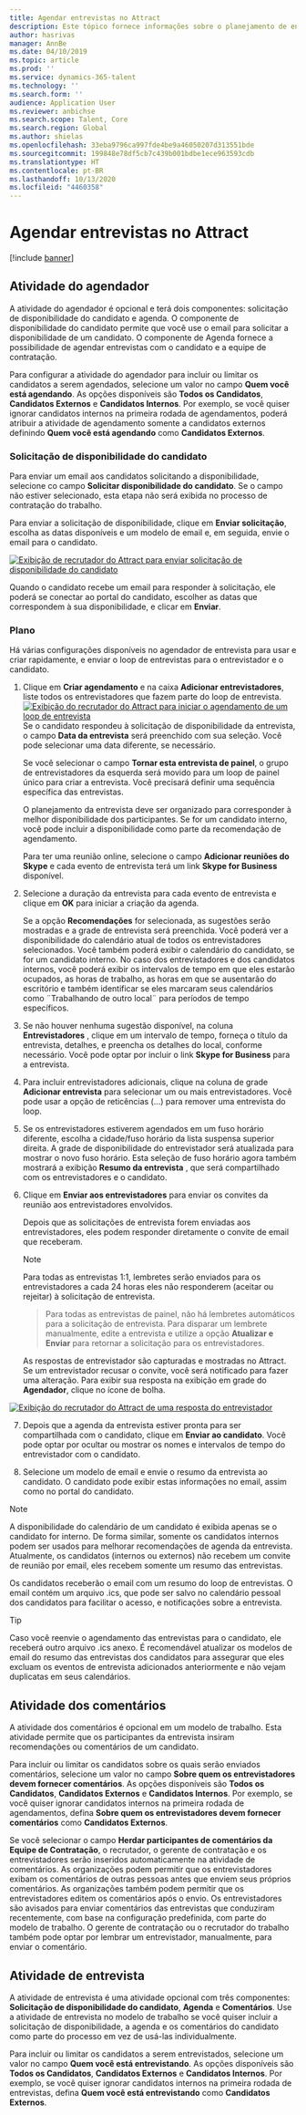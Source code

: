 ```yaml
---
title: Agendar entrevistas no Attract
description: Este tópico fornece informações sobre o planejamento de entrevista e atividades de comentários no Attract.
author: hasrivas
manager: AnnBe
ms.date: 04/10/2019
ms.topic: article
ms.prod: ''
ms.service: dynamics-365-talent
ms.technology: ''
ms.search.form: ''
audience: Application User
ms.reviewer: anbichse
ms.search.scope: Talent, Core
ms.search.region: Global
ms.author: shielas
ms.openlocfilehash: 33eba9796ca997fde4be9a46050207d313551bde
ms.sourcegitcommit: 199848e78df5cb7c439b001bdbe1ece963593cdb
ms.translationtype: HT
ms.contentlocale: pt-BR
ms.lasthandoff: 10/13/2020
ms.locfileid: "4460358"
---
```

# <a name="schedule-interviews-in-attract"></a>Agendar entrevistas no Attract

[!include [banner](includes/banner.md)]

## <a name="scheduler-activity"></a>Atividade do agendador

A atividade do agendador é opcional e terá dois componentes: solicitação de disponibilidade do candidato e agenda. O componente de disponibilidade do candidato permite que você use o email para solicitar a disponibilidade de um candidato. O componente de Agenda fornece a possibilidade de agendar entrevistas com o candidato e a equipe de contratação.

Para configurar a atividade do agendador para incluir ou limitar os candidatos a serem agendados, selecione um valor no campo **Quem você está agendando**. As opções disponíveis são **Todos os Candidatos**, **Candidatos Externos** e **Candidatos Internos**. Por exemplo, se você quiser ignorar candidatos internos na primeira rodada de agendamentos, poderá atribuir a atividade de agendamento somente a candidatos externos definindo **Quem você está agendando** como **Candidatos Externos**.

### <a name="candidate-availability-request"></a>Solicitação de disponibilidade do candidato

Para enviar um email aos candidatos solicitando a disponibilidade, selecione co campo **Solicitar disponibilidade do candidato**. Se o campo não estiver selecionado, esta etapa não será exibida no processo de contratação do trabalho.

Para enviar a solicitação de disponibilidade, clique em **Enviar solicitação**, escolha as datas disponíveis e um modelo de email e, em seguida, envie o email para o candidato.

[![Exibição de recrutador do Attract para enviar solicitação de disponibilidade do candidato](./media/scheduler-candidate-request.png)](./media/scheduler-candidate-request.png)

Quando o candidato recebe um email para responder à solicitação, ele poderá se conectar ao portal do candidato, escolher as datas que correspondem à sua disponibilidade, e clicar em **Enviar**.

### <a name="schedule"></a>Plano
Há várias configurações disponíveis no agendador de entrevista para usar e criar rapidamente, e enviar o loop de entrevistas para o entrevistador e o candidato.

1. Clique em **Criar agendamento** e na caixa **Adicionar entrevistadores**, liste todos os entrevistadores que fazem parte do loop de entrevista.
[![Exibição do recrutador do Attract para iniciar o agendamento de um loop de entrevista](./media/schedule-start-over.png)](./media/schedule-start-over.png)   
    Se o candidato respondeu à solicitação de disponibilidade da entrevista, o campo **Data da entrevista** será preenchido com sua seleção. Você pode selecionar uma data diferente, se necessário.
    
    Se você selecionar o campo **Tornar esta entrevista de painel**, o grupo de entrevistadores da esquerda será movido para um loop de painel único para criar a entrevista. Você precisará definir uma sequência específica das entrevistas.
    
    O planejamento da entrevista deve ser organizado para corresponder à melhor disponibilidade dos participantes. Se for um candidato interno, você pode incluir a disponibilidade como parte da recomendação de agendamento.
    
    Para ter uma reunião online, selecione o campo **Adicionar reuniões do Skype** e cada evento de entrevista terá um link **Skype for Business** disponível.

2. Selecione a duração da entrevista para cada evento de entrevista e clique em **OK** para iniciar a criação da agenda.

    Se a opção **Recomendações** for selecionada, as sugestões serão mostradas e a grade de entrevista será preenchida. Você poderá ver a disponibilidade do calendário atual de todos os entrevistadores selecionados. Você também poderá exibir o calendário do candidato, se for um candidato interno. No caso dos entrevistadores e dos candidatos internos, você poderá exibir os intervalos de tempo em que eles estarão ocupados, as horas de trabalho, as horas em que se ausentarão do escritório e também identificar se eles marcaram seus calendários como ¨Trabalhando de outro local¨ para períodos de tempo específicos. 

3. Se não houver nenhuma sugestão disponível, na coluna **Entrevistadores** , clique em um intervalo de tempo, forneça o título da entrevista, detalhes, e preencha os detalhes do local, conforme necessário. Você pode optar por incluir o link **Skype for Business** para a entrevista.

4. Para incluir entrevistadores adicionais, clique na coluna de grade **Adicionar entrevista** para selecionar um ou mais entrevistadores. Você pode usar a opção de reticências (...) para remover uma entrevista do loop.
    
5. Se os entrevistadores estiverem agendados em um fuso horário diferente, escolha a cidade/fuso horário da lista suspensa superior direita. A grade de disponibilidade do entrevistador será atualizada para mostrar o novo fuso horário. Esta seleção de fuso horário agora também mostrará a exibição **Resumo da entrevista** , que será compartilhado com os entrevistadores e o candidato. 

6. Clique em **Enviar aos entrevistadores** para enviar os convites da reunião aos entrevistadores envolvidos.

    Depois que as solicitações de entrevista forem enviadas aos entrevistadores, eles podem responder diretamente o convite de email que receberam.

    >[!NOTE]
    > Para todas as entrevistas 1:1, lembretes serão enviados para os entrevistadores a cada 24 horas eles não responderem (aceitar ou rejeitar) à solicitação de entrevista.

    > Para todas as entrevistas de painel, não há lembretes automáticos para a solicitação de entrevista. Para disparar um lembrete manualmente, edite a entrevista e utilize a opção **Atualizar e Enviar** para retornar a solicitação para os entrevistadores.

    As respostas de entrevistador são capturadas e mostradas no Attract. Se um entrevistador recusar o convite, você será notificado para fazer uma alteração. Para exibir sua resposta na exibição em grade do **Agendador**, clique no ícone de bolha.

[![Exibição do recrutador do Attract de uma resposta do entrevistador](./media/schedule-interviewer-response2.png)](./media/schedule-interviewer-response2.png)

7. Depois que a agenda da entrevista estiver pronta para ser compartilhada com o candidato, clique em **Enviar ao candidato**. Você pode optar por ocultar ou mostrar os nomes e intervalos de tempo do entrevistador com o candidato.

8. Selecione um modelo de email e envie o resumo da entrevista ao candidato. O candidato pode exibir estas informações no email, assim como no portal do candidato.
    
>[!NOTE] 
> A disponibilidade do calendário de um candidato é exibida apenas se o candidato for interno. De forma similar, somente os candidatos internos podem ser usados para melhorar recomendações de agenda da entrevista. Atualmente, os candidatos (internos ou externos) não recebem um convite de reunião por email, eles recebem somente um resumo das entrevistas.

Os candidatos receberão o email com um resumo do loop de entrevistas. O email contém um arquivo .ics, que pode ser salvo no calendário pessoal dos candidatos para facilitar o acesso, e notificações sobre a entrevista.

>[!TIP] 
> Caso você reenvie o agendamento das entrevistas para o candidato, ele receberá outro arquivo .ics anexo. É recomendável atualizar os modelos de email do resumo das entrevistas dos candidatos para assegurar que eles excluam os eventos de entrevista adicionados anteriormente e não vejam duplicatas em seus calendários. 

## <a name="feedback-activity"></a>Atividade dos comentários

A atividade dos comentários é opcional em um modelo de trabalho. Esta atividade permite que os participantes da entrevista insiram recomendações ou comentários de um candidato. 

Para incluir ou limitar os candidatos sobre os quais serão enviados comentários, selecione um valor no campo **Sobre quem os entrevistadores devem fornecer comentários**.  As opções disponíveis são **Todos os Candidatos**, **Candidatos Externos** e **Candidatos Internos**. Por exemplo, se você quiser ignorar candidatos internos na primeira rodada de agendamentos, defina **Sobre quem os entrevistadores devem fornecer comentários** como **Candidatos Externos**.

Se você selecionar o campo **Herdar participantes de comentários da Equipe de Contratação**, o recrutador, o gerente de contratação e os entrevistadores serão inseridos automaticamente na atividade de comentários. As organizações podem permitir que os entrevistadores exibam os comentários de outras pessoas antes que enviem seus próprios comentários. As organizações também podem permitir que os entrevistadores editem os comentários após o envio. Os entrevistadores são avisados para enviar comentários das entrevistas que conduziram recentemente, com base na configuração predefinida, com parte do modelo de trabalho. O gerente de contratação ou o recrutador do trabalho também pode optar por lembrar um entrevistador, manualmente, para enviar o comentário.

## <a name="interview-activity"></a>Atividade de entrevista

A atividade de entrevista é uma atividade opcional com três componentes: **Solicitação de disponibilidade do candidato**, **Agenda** e **Comentários**. Use a atividade de entrevista no modelo de trabalho se você quiser incluir a solicitação de disponibilidade, a agenda e os comentários do candidato como parte do processo em vez de usá-las individualmente.

Para incluir ou limitar os candidatos a serem entrevistados, selecione um valor no campo **Quem você está entrevistando**. As opções disponíveis são **Todos os Candidatos**, **Candidatos Externos** e **Candidatos Internos**. Por exemplo, se você quiser ignorar candidatos internos na primeira rodada de entrevistas, defina **Quem você está entrevistando** como **Candidatos Externos**.
